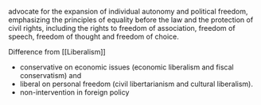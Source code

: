 advocate for the expansion of individual autonomy and political freedom, 
emphasizing the principles of equality before the law and the protection of civil rights, 
including the rights to freedom of association, freedom of speech, freedom of thought and freedom of choice.

Difference from [[Liberalism]]
- conservative on economic issues (economic liberalism and fiscal conservatism) and 
- liberal on personal freedom (civil libertarianism and cultural liberalism).
- non-intervention in foreign policy